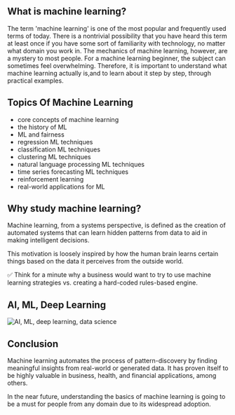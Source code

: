 ## What is machine learning?

The term 'machine learning' is one of the most popular and frequently used terms of today. 
There is a nontrivial possibility that you have heard this term at least once if you have some sort of familiarity with technology, no matter what domain you
work in. The mechanics of machine learning, however, are a mystery to most people. For a machine learning beginner, the subject can sometimes feel overwhelming.
Therefore, it is important to understand what machine learning actually is,and to learn about it step by step, through practical examples.

## Topics Of Machine Learning
- core concepts of machine learning
- the history of ML
- ML and fairness
- regression ML techniques
- classification ML techniques
- clustering ML techniques
- natural language processing ML techniques
- time series forecasting ML techniques
- reinforcement learning
- real-world applications for ML

## Why study machine learning?

Machine learning, from a systems perspective, is defined as the creation of automated systems that can learn hidden patterns from data to aid in making intelligent decisions.

This motivation is loosely inspired by how the human brain learns certain things based on the data it perceives from the outside world.

✅ Think for a minute why a business would want to try to use machine learning strategies vs. creating a hard-coded rules-based engine.

## AI, ML, Deep Learning

![AI, ML, deep learning, data science](images/ai-ml-ds.png)

## Conclusion

Machine learning automates the process of pattern-discovery by finding meaningful insights from real-world or generated data. It has proven itself to be highly valuable in business, health, and financial applications, among others.

In the near future, understanding the basics of machine learning is going to be a must for people from any domain due to its widespread adoption.
